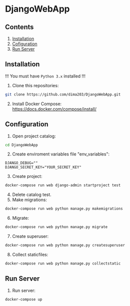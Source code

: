 # DjangoWebApp

## Contents

1. [Installation](#Installation)       
2. [Cofiguration](#Configuration)   
3. [Run Server](#RunServer)

## <a name="Installation"></a> Installation

!!! You must have `Python 3.x` installed !!! 

1. Clone this repositories:    
```bash
git clone https://github.com/dima203/DjangoWebApp.git
```
2. Install Docker Compose:    
    https://docs.docker.com/compose/install/

## <a name="Configuration"></a> Configuration   

1. Open project catalog:    
```bash
cd DjangoWebApp
```
2. Create enviroment variables file "env_variables":      
```
DJANGO_DEBUG=""
DJANGO_SECRET_KEY="YOUR_SECRET_KEY"
```
3. Create project:    
```bash
docker-compose run web django-admin startproject test
```
4. Delete catalog test.       
5. Make migrations:
```bash
docker-compose run web python manage.py makemigrations
```
6. Migrate:
```bash
docker-compose run web python manage.py migrate
```
7. Create superuser:    
```bash
docker-compose run web python manage.py createsuperuser
```
8. Collect staticfiles:     
```bash
docker-compose run web python manage.py collectstatic
```

## <a name="RunServer"></a> Run Server      

1. Run server:      
```bash
docker-compose up
```
